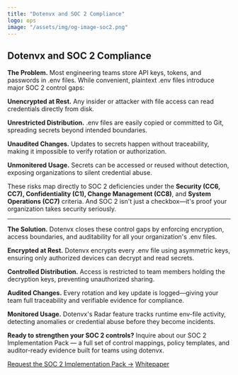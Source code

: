 ```yaml
---
title: "Dotenvx and SOC 2 Compliance"
logo: ops
image: "/assets/img/og-image-soc2.png"
---
```


<section class="w-full max-w-2xl mx-auto px-6 mt-12 md:mt-20 flex flex-col gap-8">
  <h1 class="font-extrabold text-3xl sm:text-5xl text-zinc-950 dark:text-zinc-50 text-center">Dotenvx and SOC 2 Compliance</h1>
  <p class="text-xl text-center"><strong>The Problem.</strong> Most engineering teams store API keys, tokens, and passwords in .env files. While convenient, plaintext .env files introduce major SOC 2 control gaps:</p>
  <div class="grid grid-cols-1 sm:grid-cols-2 gap-4">
    <p class="text-left">
      <strong>Unencrypted at Rest.</strong> Any insider or attacker with file access can read credentials directly from disk. 
    </p>
    <p class="text-left">
      <strong>Unrestricted Distribution.</strong> .env files are easily copied or committed to Git, spreading secrets beyond intended boundaries.
    </p>
    <p class="text-left">
      <strong>Unaudited Changes.</strong> Updates to secrets happen without traceability, making it impossible to verify rotation or authorization.
    </p>
    <p class="text-left">
      <strong>Unmonitered Usage.</strong> Secrets can be accessed or reused without detection, exposing organizations to silent credential abuse.
    </p>
  </div>
  <p>These risks map directly to SOC 2 deficiencies under the <strong>Security (CC6, CC7), Confidentiality (C1), Change Management (CC8)</strong>, and <strong>System Operations (CC7)</strong> criteria. And SOC 2 isn't just a checkbox—it's proof your organization takes security seriously.</p>
  <hr/>
  <p class="text-xl text-center"><strong>The Solution.</strong> Dotenvx closes these control gaps by enforcing encryption, access boundaries, and auditability for all your organization's .env files.</p>
  <div class="grid grid-cols-1 sm:grid-cols-2 gap-4">
    <p class="text-left">
      <strong>Encrypted at Rest.</strong> Dotenvx encrypts every .env file using asymmetric keys, ensuring only authorized devices can decrypt and read secrets.
    </p>
    <p class="text-left">
      <strong>Controlled Distribution.</strong> Access is restricted to team members holding the decryption keys, preventing unauthorized sharing.
    </p>
    <p class="text-left">
      <strong>Audited Changes.</strong> Every rotation and key update is logged—giving your team full traceability and verifiable evidence for compliance.
    </p>
    <p class="text-left">
      <strong>Monitored Usage.</strong> Dotenvx's Radar feature tracks runtime env-file activity, detecting anomalies or credential abuse before they become incidents.
    </p>
  </div>
  <p><strong>Ready to strengthen your SOC 2 controls?</strong> Inquire about our SOC 2 Implementation Pack — a full set of control mappings, policy templates, and auditor-ready evidence built for teams using dotenvx.</p>
  <div class="flex flex-row gap-4 justify-center my-6">
    <a class="btn-primary" href="mailto:soc2@dotenvx.com">Request the SOC 2 Implementation Pack →</a>
    <a class="btn" href="https://dotenvx.com/dotenvx.pdf">Whitepaper</a>
  </div>
</section>



